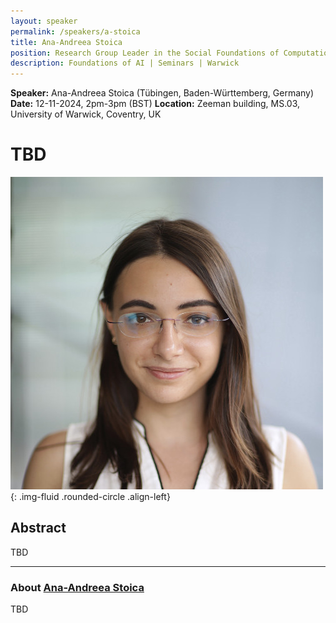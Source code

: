 ```yaml
---
layout: speaker
permalink: /speakers/a-stoica
title: Ana-Andreea Stoica
position: Research Group Leader in the Social Foundations of Computation Department, Max Planck Institute, Germany
description: Foundations of AI | Seminars | Warwick
---
```


**Speaker:** Ana-Andreea Stoica (Tübingen, Baden-Württemberg, Germany)
**Date:** 12-11-2024, 2pm-3pm (BST)
**Location:** Zeeman building, MS.03, University of Warwick, Coventry, UK

# TBD

![Ana-Andreea Stoica ](/assets/img/a_stoica.jpeg){: .img-fluid .rounded-circle .align-left}

## Abstract

TBD

---

### About [Ana-Andreea Stoica](https://www.columbia.edu/~as5001/)

TBD
